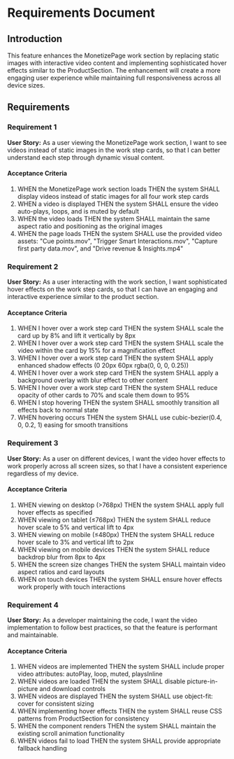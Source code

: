 # Requirements Document

## Introduction

This feature enhances the MonetizePage work section by replacing static images with interactive video content and implementing sophisticated hover effects similar to the ProductSection. The enhancement will create a more engaging user experience while maintaining full responsiveness across all device sizes.

## Requirements

### Requirement 1

**User Story:** As a user viewing the MonetizePage work section, I want to see videos instead of static images in the work step cards, so that I can better understand each step through dynamic visual content.

#### Acceptance Criteria

1. WHEN the MonetizePage work section loads THEN the system SHALL display videos instead of static images for all four work step cards
2. WHEN a video is displayed THEN the system SHALL ensure the video auto-plays, loops, and is muted by default
3. WHEN the video loads THEN the system SHALL maintain the same aspect ratio and positioning as the original images
4. WHEN the page loads THEN the system SHALL use the provided video assets: "Cue points.mov", "Trigger Smart Interactions.mov", "Capture first party data.mov", and "Drive revenue & Insights.mp4"

### Requirement 2

**User Story:** As a user interacting with the work section, I want sophisticated hover effects on the work step cards, so that I can have an engaging and interactive experience similar to the product section.

#### Acceptance Criteria

1. WHEN I hover over a work step card THEN the system SHALL scale the card up by 8% and lift it vertically by 8px
2. WHEN I hover over a work step card THEN the system SHALL scale the video within the card by 15% for a magnification effect
3. WHEN I hover over a work step card THEN the system SHALL apply enhanced shadow effects (0 20px 60px rgba(0, 0, 0, 0.25))
4. WHEN I hover over a work step card THEN the system SHALL apply a background overlay with blur effect to other content
5. WHEN I hover over a work step card THEN the system SHALL reduce opacity of other cards to 70% and scale them down to 95%
6. WHEN I stop hovering THEN the system SHALL smoothly transition all effects back to normal state
7. WHEN hovering occurs THEN the system SHALL use cubic-bezier(0.4, 0, 0.2, 1) easing for smooth transitions

### Requirement 3

**User Story:** As a user on different devices, I want the video hover effects to work properly across all screen sizes, so that I have a consistent experience regardless of my device.

#### Acceptance Criteria

1. WHEN viewing on desktop (>768px) THEN the system SHALL apply full hover effects as specified
2. WHEN viewing on tablet (≤768px) THEN the system SHALL reduce hover scale to 5% and vertical lift to 4px
3. WHEN viewing on mobile (≤480px) THEN the system SHALL reduce hover scale to 3% and vertical lift to 2px
4. WHEN viewing on mobile devices THEN the system SHALL reduce backdrop blur from 8px to 4px
5. WHEN the screen size changes THEN the system SHALL maintain video aspect ratios and card layouts
6. WHEN on touch devices THEN the system SHALL ensure hover effects work properly with touch interactions

### Requirement 4

**User Story:** As a developer maintaining the code, I want the video implementation to follow best practices, so that the feature is performant and maintainable.

#### Acceptance Criteria

1. WHEN videos are implemented THEN the system SHALL include proper video attributes: autoPlay, loop, muted, playsInline
2. WHEN videos are loaded THEN the system SHALL disable picture-in-picture and download controls
3. WHEN videos are displayed THEN the system SHALL use object-fit: cover for consistent sizing
4. WHEN implementing hover effects THEN the system SHALL reuse CSS patterns from ProductSection for consistency
5. WHEN the component renders THEN the system SHALL maintain the existing scroll animation functionality
6. WHEN videos fail to load THEN the system SHALL provide appropriate fallback handling